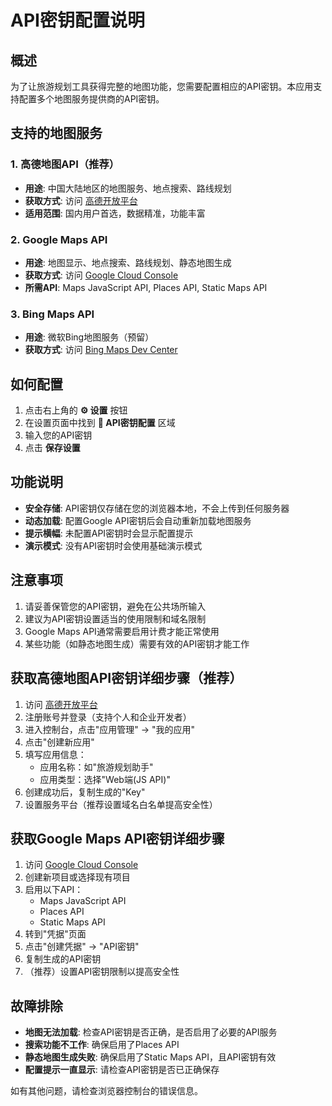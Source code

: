 # API密钥配置说明

## 概述

为了让旅游规划工具获得完整的地图功能，您需要配置相应的API密钥。本应用支持配置多个地图服务提供商的API密钥。

## 支持的地图服务

### 1. 高德地图API（推荐）
- **用途**: 中国大陆地区的地图服务、地点搜索、路线规划
- **获取方式**: 访问 [高德开放平台](https://console.amap.com/)
- **适用范围**: 国内用户首选，数据精准，功能丰富

### 2. Google Maps API
- **用途**: 地图显示、地点搜索、路线规划、静态地图生成
- **获取方式**: 访问 [Google Cloud Console](https://console.cloud.google.com/)
- **所需API**: Maps JavaScript API, Places API, Static Maps API

### 3. Bing Maps API
- **用途**: 微软Bing地图服务（预留）
- **获取方式**: 访问 [Bing Maps Dev Center](https://www.bingmapsportal.com/)

## 如何配置

1. 点击右上角的 **⚙️ 设置** 按钮
2. 在设置页面中找到 **🔑 API密钥配置** 区域
3. 输入您的API密钥
4. 点击 **保存设置**

## 功能说明

- **安全存储**: API密钥仅存储在您的浏览器本地，不会上传到任何服务器
- **动态加载**: 配置Google API密钥后会自动重新加载地图服务
- **提示横幅**: 未配置API密钥时会显示配置提示
- **演示模式**: 没有API密钥时会使用基础演示模式

## 注意事项

1. 请妥善保管您的API密钥，避免在公共场所输入
2. 建议为API密钥设置适当的使用限制和域名限制
3. Google Maps API通常需要启用计费才能正常使用
4. 某些功能（如静态地图生成）需要有效的API密钥才能工作

## 获取高德地图API密钥详细步骤（推荐）

1. 访问 [高德开放平台](https://console.amap.com/)
2. 注册账号并登录（支持个人和企业开发者）
3. 进入控制台，点击"应用管理" → "我的应用"
4. 点击"创建新应用"
5. 填写应用信息：
   - 应用名称：如"旅游规划助手"
   - 应用类型：选择"Web端(JS API)"
6. 创建成功后，复制生成的"Key"
7. 设置服务平台（推荐设置域名白名单提高安全性）

## 获取Google Maps API密钥详细步骤

1. 访问 [Google Cloud Console](https://console.cloud.google.com/)
2. 创建新项目或选择现有项目
3. 启用以下API：
   - Maps JavaScript API
   - Places API
   - Static Maps API
4. 转到"凭据"页面
5. 点击"创建凭据" → "API密钥"
6. 复制生成的API密钥
7. （推荐）设置API密钥限制以提高安全性

## 故障排除

- **地图无法加载**: 检查API密钥是否正确，是否启用了必要的API服务
- **搜索功能不工作**: 确保启用了Places API
- **静态地图生成失败**: 确保启用了Static Maps API，且API密钥有效
- **配置提示一直显示**: 请检查API密钥是否已正确保存

如有其他问题，请检查浏览器控制台的错误信息。 